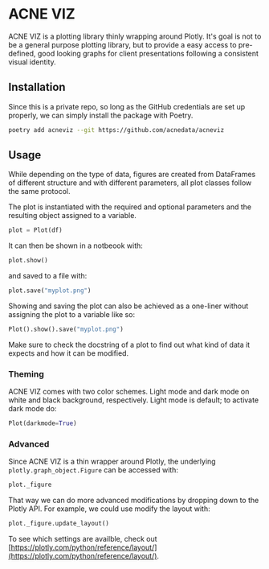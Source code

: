 # ACNE VIZ

ACNE VIZ is a plotting library thinly wrapping around Plotly. It's goal is not to be a general
purpose plotting library, but to provide a easy access to pre-defined, good looking graphs for client
presentations following a consistent visual identity.

## Installation

Since this is a private repo, so long as the GitHub credentials are set up properly,
we can simply install the package with Poetry.

```Bash
poetry add acneviz --git https://github.com/acnedata/acneviz
```

## Usage

While depending on the type of data, figures are created from DataFrames of different
structure and with different parameters, all plot classes follow the same protocol.

The plot is instantiated with the required and optional parameters and the resulting
object assigned to a variable.

```Python
plot = Plot(df)
```

It can then be shown in a notbeook with:
```Python
plot.show()
```

and saved to a file with:
```Python
plot.save("myplot.png")
```

Showing and saving the plot can also be achieved as a one-liner without assigning the
plot to a variable like so:
```Python
Plot().show().save("myplot.png")
```

Make sure to check the docstring of a plot to find out what kind of data it expects
and how it can be modified.

### Theming

ACNE VIZ comes with two color schemes. Light mode and dark mode on white and black
background, respectively. Light mode is default; to activate dark mode do:
```Python
Plot(darkmode=True)
```

### Advanced

Since ACNE VIZ is a thin wrapper around Plotly, the underlying `plotly.graph_object.Figure`
can be accessed with:
```Python
plot._figure
```
That way we can do more advanced modifications by dropping down to the Plotly API.
For example, we could use modify the layout with:
```Python
plot._figure.update_layout()
```

To see which settings are availble, check out
[https://plotly.com/python/reference/layout/](https://plotly.com/python/reference/layout/).
